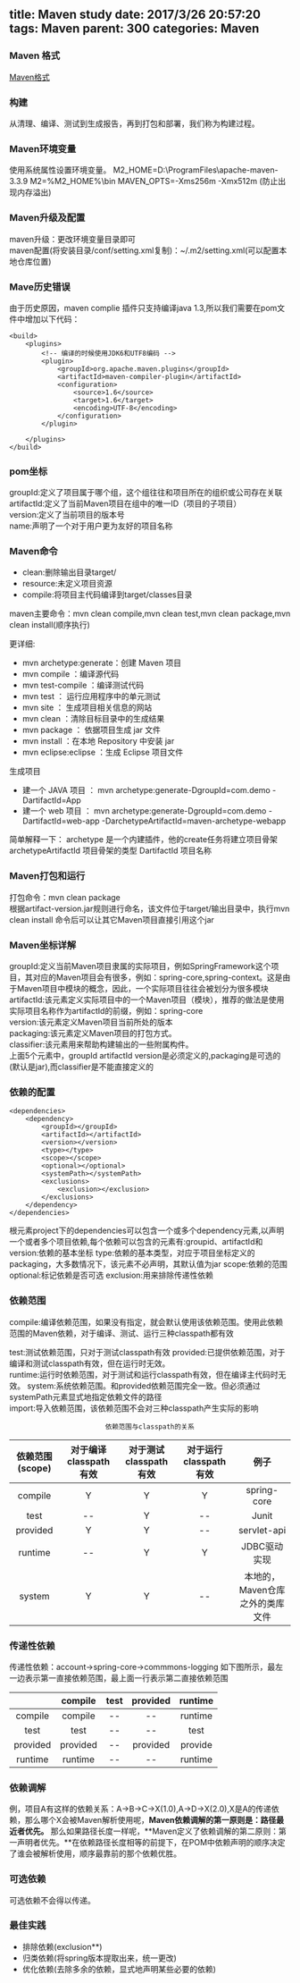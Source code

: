 title: Maven study
date: 2017/3/26 20:57:20 
tags: Maven
parent: 300
categories: Maven
---
### Maven 格式

[Maven格式](http://maven.apache.org/guides/introduction/introduction-to-the-standard-directory-layout.html "Maven格式")


### 构建

从清理、编译、测试到生成报告，再到打包和部署，我们称为构建过程。

### Maven环境变量

使用系统属性设置环境变量。
M2_HOME=D:\ProgramFiles\apache-maven-3.3.9
M2=%M2_HOME%\bin
MAVEN_OPTS=-Xms256m -Xmx512m (防止出现内存溢出)

### Maven升级及配置

maven升级：更改环境变量目录即可  
maven配置(将安装目录/conf/setting.xml复制)：~/.m2/setting.xml(可以配置本地仓库位置)  

### Mave历史错误

由于历史原因，maven complie 插件只支持编译java 1.3,所以我们需要在pom文件中增加以下代码：

    <build>
		<plugins>
			<!-- 编译的时候使用JDK6和UTF8编码 -->
			<plugin>
				<groupId>org.apache.maven.plugins</groupId>
				<artifactId>maven-compiler-plugin</artifactId>
				<configuration>
					<source>1.6</source>
					<target>1.6</target>
					<encoding>UTF-8</encoding>
				</configuration>
			</plugin>

		</plugins>
	</build>


### pom坐标

groupId:定义了项目属于哪个组，这个组往往和项目所在的组织或公司存在关联  
artifactId:定义了当前Maven项目在组中的唯一ID（项目的子项目）  
version:定义了当前项目的版本号  
name:声明了一个对于用户更为友好的项目名称

### Maven命令
- clean:删除输出目录target/  
- resource:未定义项目资源  
- compile:将项目主代码编译到target/classes目录

maven主要命令：mvn clean compile,mvn clean test,mvn clean package,mvn clean install(顺序执行)

更详细:
- mvn archetype:generate：创建 Maven 项目
- mvn compile ：编译源代码
- mvn test-compile ：编译测试代码
- mvn test ： 运行应用程序中的单元测试
- mvn site ： 生成项目相关信息的网站
- mvn clean ：清除目标目录中的生成结果
- mvn package ： 依据项目生成 jar 文件
- mvn install ：在本地 Repository 中安装 jar
- mvn eclipse:eclipse ：生成 Eclipse 项目文件   
   
生成项目
- 建一个 JAVA 项目 ： mvn archetype:generate-DgroupId=com.demo -DartifactId=App
- 建一个 web 项目 ： mvn archetype:generate-DgroupId=com.demo -DartifactId=web-app -DarchetypeArtifactId=maven-archetype-webapp

简单解释一下：
archetype  是一个内建插件，他的create任务将建立项目骨架
archetypeArtifactId   项目骨架的类型
DartifactId 项目名称

### Maven打包和运行
打包命令：mvn clean package  
根据artifact-version.jar规则进行命名，该文件位于target/输出目录中，执行mvn clean install 命令后可以让其它Maven项目直接引用这个jar



### Maven坐标详解
groupId:定义当前Maven项目隶属的实际项目，例如SpringFramework这个项目，其对应的Maven项目会有很多，例如：spring-core,spring-context。这是由于Maven项目中模块的概念，因此，一个实际项目往往会被划分为很多模块  
artifactId:该元素定义实际项目中的一个Maven项目（模块），推荐的做法是使用实际项目名称作为artifactId的前缀，例如：spring-core  
version:该元素定义Maven项目当前所处的版本  
packaging:该元素定义Maven项目的打包方式。  
classifier:该元素用来帮助构建输出的一些附属构件。  
上面5个元素中，groupId artifactId version是必须定义的,packaging是可选的(默认是jar),而classifier是不能直接定义的



### 依赖的配置
	
 	<dependencies>
    	<dependency>
   	   		<groupId></groupId>
      		<artifactId></artifactId>
      		<version></version>
      		<type></type>
      		<scope></scope>
      		<optional></optional>
			<systemPath></systemPath>
      		<exclusions>
        		<exclusion></exclusion>
      		</exclusions>
    	</dependency>
  	</dependencies>

根元素project下的dependencies可以包含一个或多个dependency元素,以声明一个或者多个项目依赖,每个依赖可以包含的元素有:groupid、artifactId和version:依赖的基本坐标 
type:依赖的基本类型，对应于项目坐标定义的packaging，大多数情况下，该元素不必声明，其默认值为jar
scope:依赖的范围
optional:标记依赖是否可选
exclusion:用来排除传递性依赖  

### 依赖范围

compile:编译依赖范围，如果没有指定，就会默认使用该依赖范围。使用此依赖范围的Maven依赖，对于编译、测试、运行三种classpath都有效

test:测试依赖范围，只对于测试classpath有效
provided:已提供依赖范围，对于编译和测试classpath有效，但在运行时无效。  
runtime:运行时依赖范围，对于测试和运行classpath有效，但在编译主代码时无效。 
system:系统依赖范围。和provided依赖范围完全一致。但必须通过systemPath元素显式地指定依赖文件的路径  
import:导入依赖范围，该依赖范围不会对三种classpath产生实际的影响  

							依赖范围与classpath的关系

| 依赖范围(scope)|对于编译classpath有效|对于测试classpath有效|对于运行classpath有效|例子 |
| :-------------: |:-------------:| :-----:| :-----:|        :-----:            |
| compile         |       Y       |   Y    |	Y	|        spring-core	        |
| test            |       --      |   Y    |		--  |		 Junit 	  			|
| provided        |       Y       |   Y    |	--	|	     servlet-api			|
| runtime         |       --      | 	  Y    |	Y	|		 JDBC驱动实现		|
| system          |       Y       |   Y	   |	--	|本地的，Maven仓库之外的类库文件|

	

### 传递性依赖

传递性依赖：account->spring-core->commmons-logging
如下图所示，最左一边表示第一直接依赖范围，最上面一行表示第二直接依赖范围

| 				|  compile  |  test  |  provided  |  runtime  |
| :-------------: |:-------------:| :-----:| :-----:|        :-----:            |
| compile         |    compile    |   --   |	  --   	|        runtime	        |
| test            |     test      |   --   |	  --    |		 test 	  			|
| provided        |    provided   |   --   |	provided|	     provide			|
| runtime         |    runtime    |   --   |	  --  	|		 runtime		    |



### 依赖调解

例，项目A有这样的依赖关系：A->B->C->X(1.0),A->D->X(2.0),X是A的传递依赖，那么哪个X会被Maven解析使用呢，**Maven依赖调解的第一原则是：路径最近者优先。**
那么如果路径长度一样呢，**Maven定义了依赖调解的第二原则：第一声明者优先。**在依赖路径长度相等的前提下，在POM中依赖声明的顺序决定了谁会被解析使用，顺序最靠前的那个依赖优胜。


### 可选依赖

可选依赖不会得以传递。

### 最佳实践

- 排除依赖(exclusion**)
- 归类依赖(将spring版本提取出来，统一更改)
- 优化依赖(去除多余的依赖，显式地声明某些必要的依赖)